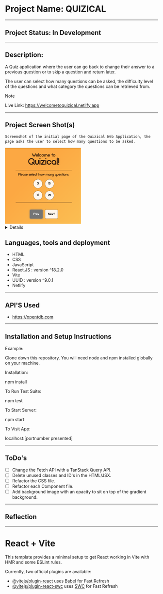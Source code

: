 # **Project Name: QUIZICAL**

---

## Project Status: In Development

---

## Description:

A Quiz application where the user can go back to change their answer to a previous question or to skip a question and return later.

The user can select how many questions can be asked, the difficulty level of the questions and what category the questions can be retrieved from.

> [!NOTE]
> Live Link: https://welcometoquizical.netlify.app

---

## Project Screen Shot(s)

    Screenshot of the initial page of the Quizical Web Application, the page asks the user to select how many questions to be asked.

<img src="./Screenshots/Quizical%20Quantity%20Image.png" width="250" height="250">

<details>
    Screenshot of the 2nd page of the Quizical Web Application, the page asks the user to select the difficulty of the questions to be asked.

 <img src="./Screenshots/Quizical Difficulty Image.png" width="250" height="250">

    Screenshot of the 3rd page of the Quizical Web Application, the page asks the user to select the category of the questions to be asked.

 <img src="./Screenshots/Quizical Category Image.png" width="250" height="250">

    Screenshot of the 4th page of the Quizical Web Application, the page asks the user if they are ready to start the quiz. If the user is not ready, they can click the prev button to change their response to the previous questions asked.

 <img src="./Screenshots/Quizical Start Quiz Image.png" width="250" height="250">

    Screenshot of the 5th page and onwards - depending on thequestion quantity that was requested. These pages asks the user a question and they have 4 buttons presented each having a potential answer to the question. Once the user has selected an answer, they can click the Next button to move onto the next question, the user also has an option to click the finish button to retrieve the results of the quiz.

 <img src="./Screenshots/Quizical Question Image.png" width="250" height="250">

     Once the Finish button is selected, the page will rerender and show the a table of the results from the quiz. This table will show how many questions you got right and which were wrong. There is a Refresh button at the bottom where the user can click and start the quiz again from the start.

 <img src="./Screenshots/Quizical Results Image.png" width="250" height="250">

</details>

## Languages, tools and deployment

- HTML
- CSS
- JavaScript
- React.JS : version ^18.2.0
- Vite
- UUID : version ^9.0.1
- Netlify

---

## API'S Used

- https://opentdb.com

---

## Installation and Setup Instructions

Example:

Clone down this repository. You will need node and npm installed globally on your machine.

Installation:

npm install

To Run Test Suite:

npm test

To Start Server:

npm start

To Visit App:

localhost:[portnumber presented]

---

## ToDo's

- [ ] Change the Fetch API with a TanStack Query API.
- [ ] Delete unused classes and ID's in the HTML/JSX.
- [ ] Refactor the CSS file.
- [ ] Refactor each Component file.
- [ ] Add background image with an opacity to sit on top of the gradient background.

---

## Reflection

---

# React + Vite

This template provides a minimal setup to get React working in Vite with HMR and some ESLint rules.

Currently, two official plugins are available:

- [@vitejs/plugin-react](https://github.com/vitejs/vite-plugin-react/blob/main/packages/plugin-react/README.md) uses [Babel](https://babeljs.io/) for Fast Refresh
- [@vitejs/plugin-react-swc](https://github.com/vitejs/vite-plugin-react-swc) uses [SWC](https://swc.rs/) for Fast Refresh
